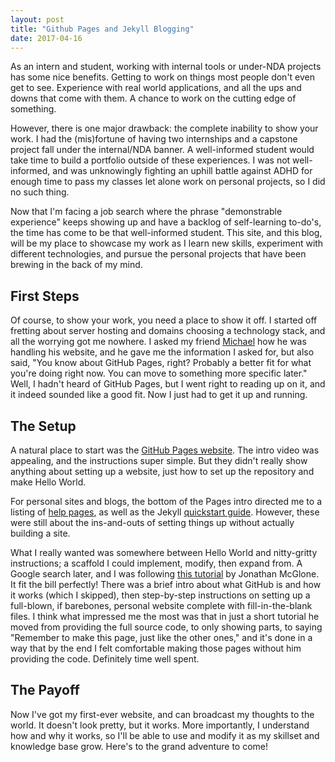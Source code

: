 ```yaml
---
layout: post
title: "Github Pages and Jekyll Blogging"
date: 2017-04-16
---
```


As an intern and student, working with internal tools or under-NDA projects has some nice benefits.  Getting to work on things most people don't even get to see.  Experience with real world applications, and all the ups and downs that come with them.  A chance to work on the cutting edge of something.

However, there is one major drawback: the complete inability to show your work.  I had the (mis)fortune of having two internships and a capstone project fall under the internal/NDA banner.  A well-informed student would take time to build a portfolio outside of these experiences.  I was not well-informed,  and was unknowingly fighting an uphill battle against ADHD for enough time to pass my classes let alone work on personal projects, so I did no such thing.

Now that I'm facing a job search where the phrase "demonstrable experience" keeps showing up and have a backlog of self-learning to-do's, the time has come to be that well-informed student.  This site, and this blog, will be my place to showcase my work as I learn new skills, experiment with different technologies, and pursue the personal projects that have been brewing in the back of my mind.

## First Steps
Of course, to show your work, you need a place to show it off.  I started off fretting about server hosting and domains choosing a technology stack, and all the worrying got me nowhere.  I asked my friend [Michael](https://www.zephyrie.com/) how he was handling his website, and he gave me the information I asked for, but also said, "You know about GitHub Pages, right? Probably a better fit for what you're doing right now. You can move to something more specific later."  Well, I hadn't heard of GitHub Pages, but I went right to reading up on it, and it indeed sounded like a good fit.  Now I just had to get it up and running.

## The Setup
A natural place to start was the [GitHub Pages website](https://pages.github.com/). The intro video was appealing, and the instructions super simple.  But they didn't really show anything about setting up a website, just how to set up the repository and make Hello World.

For personal sites and blogs, the bottom of the Pages intro directed me to a listing of [help pages](https://help.github.com/articles/using-jekyll-as-a-static-site-generator-with-github-pages/), as well as the Jekyll [quickstart guide](https://jekyllrb.com/docs/quickstart/).  However, these were still about the ins-and-outs of setting things up without actually building a site.

What I really wanted was somewhere between Hello World and nitty-gritty instructions; a scaffold I could implement, modify, then expand from.  A Google search later, and I was following [this tutorial](http://jmcglone.com/guides/github-pages/) by Jonathan McGlone.  It fit the bill perfectly!  There was a brief intro about what GitHub is and how it works (which I skipped), then step-by-step instructions on setting up a full-blown, if barebones, personal website complete with fill-in-the-blank files.  I think what impressed me the most was that in just a short tutorial he moved from providing the full source code, to only showing parts, to saying "Remember to make this page, just like the other ones," and it's done in a way that by the end I felt comfortable making those pages without him providing the code.  Definitely time well spent.

## The Payoff
Now I've got my first-ever website, and can broadcast my thoughts to the world.  It doesn't look pretty, but it works. More importantly, I understand how and why it works, so I'll be able to use and modify it as my skillset and knowledge base grow. Here's to the grand adventure to come!
